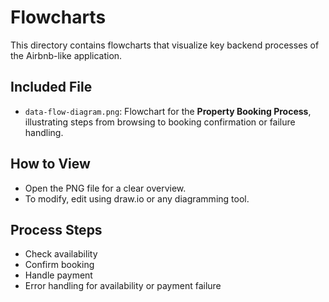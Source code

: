 # Flowcharts

This directory contains flowcharts that visualize key backend processes of the Airbnb-like application.

## Included File

- `data-flow-diagram.png`: Flowchart for the **Property Booking Process**, illustrating steps from browsing to booking confirmation or failure handling.

## How to View

- Open the PNG file for a clear overview.
- To modify, edit using draw.io or any diagramming tool.

## Process Steps

- Check availability
- Confirm booking
- Handle payment
- Error handling for availability or payment failure
